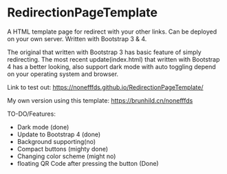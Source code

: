 # RedirectionPageTemplate

A HTML template page for redirect with your other links. 
Can be deployed on your own server. 
Written with Bootstrap 3 & 4.

The original that written with Bootstrap 3 has basic feature of simply redirecting.
The most recent update(index.html) that written with Bootstrap 4 has a better looking, also support dark mode with auto toggling depend on your operating system and browser.

Link to test out: https://nonefffds.github.io/RedirectionPageTemplate/

My own version using this template: https://brunhild.cn/nonefffds

TO-DO/Features:

* Dark mode (done)
* Update to Bootstrap 4 (done)
* Background supporting(no)
* Compact buttons (mighty done)
* Changing color scheme (might no)
* floating QR Code after pressing the button (Done)
